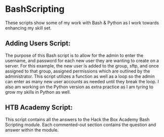 # BashScripting
These scripts show some of my work with Bash & Python as I work towards enhancing my skill set.

## Adding Users Script:
The purpose of this Bash script is to allow for the admin to enter the username, and password for each new user they are wanting to create on a server. For this example, the new user is added to the group, sftp, and once assigned to that group, assigned permissions which are outlined by the administrator. This script utilizes a function as well as a loop so the admin can enter as many new user accounts as needed until they break the loop. I also am working on the Python version as extra practice as I am tyring to grow my skills in Python as well.

## HTB Academy Script:

This script contains all the answers to the Hack the Box Academy Bash Scripting module. Each commented-out section contains the question and answer within the module.
